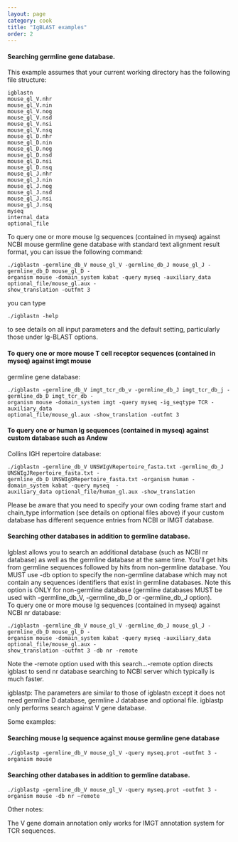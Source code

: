 ```yaml
---
layout: page
category: cook
title: "IgBLAST examples"
order: 2
---
```


#### Searching germline gene database. 

This example assumes that your current working directory has the following file structure:

```
igblastn
mouse_gl_V.nhr
mouse_gl_V.nin
mouse_gl_V.nog
mouse_gl_V.nsd
mouse_gl_V.nsi
mouse_gl_V.nsq
mouse_gl_D.nhr
mouse_gl_D.nin
mouse_gl_D.nog
mouse_gl_D.nsd
mouse_gl_D.nsi
mouse_gl_D.nsq
mouse_gl_J.nhr
mouse_gl_J.nin
mouse_gl_J.nog
mouse_gl_J.nsd
mouse_gl_J.nsi
mouse_gl_J.nsq
myseq
internal_data
optional_file 
```

To query one or more mouse Ig sequences (contained in myseq) against NCBI mouse germline gene 
database with standard text alignment result format, you can issue the following command:

```
./igblastn -germline_db_V mouse_gl_V -germline_db_J mouse_gl_J -germline_db_D mouse_gl_D -
organism mouse -domain_system kabat -query myseq -auxiliary_data optional_file/mouse_gl.aux -
show_translation -outfmt 3
```

you can type 
```
./igblastn -help
```
to see details on all input parameters and the default setting, 
particularly those under Ig-BLAST options.

#### To query one or more mouse T cell receptor sequences (contained in myseq) against imgt mouse 
germline gene database:
```
./igblastn -germline_db_V imgt_tcr_db_v -germline_db_J imgt_tcr_db_j -germline_db_D imgt_tcr_db -
organism mouse -domain_system imgt -query myseq -ig_seqtype TCR -auxiliary_data 
optional_file/mouse_gl.aux -show_translation -outfmt 3
```

#### To query one or human Ig sequences (contained in myseq) against custom database such as Andew 
Collins IGH repertoire database:
```
./igblastn -germline_db_V UNSWIgVRepertoire_fasta.txt -germline_db_J UNSWIgJRepertoire_fasta.txt -
germline_db_D UNSWIgDRepertoire_fasta.txt -organism human -domain_system kabat -query myseq  -
auxiliary_data optional_file/human_gl.aux -show_translation
```
Please be aware that you need to specify your own coding frame start and chain_type information (see 
details on optional files above) if your custom database has different sequence entries from NCBI or 
IMGT database.  

#### Searching other databases in addition to germline database.
Igblast allows you to search an additional database (such as NCBI nr database) as well as the germline 
database at the same time.  You'll get hits from germline sequences followed by hits from non-germline 
database.
You MUST use -db option to specify the non-germline database which may not contain any sequences 
identifiers that exist in germline databases.  Note this option is ONLY for non-germline database 
(germline databases MUST be used with -germline_db_V, -germline_db_D or -germline_db_J option).  
To query one or more mouse Ig sequences (contained in myseq) against NCBI  nr database:
```
./igblastn -germline_db_V mouse_gl_V -germline_db_J mouse_gl_J -germline_db_D mouse_gl_D -
organism mouse -domain_system kabat -query myseq -auxiliary_data optional_file/mouse_gl.aux -
show_translation -outfmt 3 -db nr -remote 
```

Note the -remote option used with this search...-remote option directs igblast to send nr database 
searching to NCBI server which typically is much faster.
 
igblastp:
The parameters are similar to those of igblastn except it does not need germline D database, germline J 
database and optional file.  igblastp only performs search against V gene database.

Some examples:
  
#### Searching mouse Ig sequence against mouse germline gene database
 
 ```
./igblastp -germline_db_V mouse_gl_V -query myseq.prot -outfmt 3 -organism mouse
```

#### Searching other databases in addition to germline database.

```
./igblastp -germline_db_V mouse_gl_V -query myseq.prot -outfmt 3 -organism mouse -db nr –remote
```

Other notes:

The V gene domain annotation only works for IMGT annotation system for TCR sequences.


